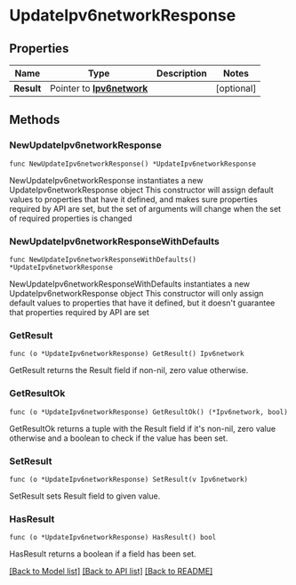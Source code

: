 # UpdateIpv6networkResponse

## Properties

Name | Type | Description | Notes
------------ | ------------- | ------------- | -------------
**Result** | Pointer to [**Ipv6network**](Ipv6network.md) |  | [optional] 

## Methods

### NewUpdateIpv6networkResponse

`func NewUpdateIpv6networkResponse() *UpdateIpv6networkResponse`

NewUpdateIpv6networkResponse instantiates a new UpdateIpv6networkResponse object
This constructor will assign default values to properties that have it defined,
and makes sure properties required by API are set, but the set of arguments
will change when the set of required properties is changed

### NewUpdateIpv6networkResponseWithDefaults

`func NewUpdateIpv6networkResponseWithDefaults() *UpdateIpv6networkResponse`

NewUpdateIpv6networkResponseWithDefaults instantiates a new UpdateIpv6networkResponse object
This constructor will only assign default values to properties that have it defined,
but it doesn't guarantee that properties required by API are set

### GetResult

`func (o *UpdateIpv6networkResponse) GetResult() Ipv6network`

GetResult returns the Result field if non-nil, zero value otherwise.

### GetResultOk

`func (o *UpdateIpv6networkResponse) GetResultOk() (*Ipv6network, bool)`

GetResultOk returns a tuple with the Result field if it's non-nil, zero value otherwise
and a boolean to check if the value has been set.

### SetResult

`func (o *UpdateIpv6networkResponse) SetResult(v Ipv6network)`

SetResult sets Result field to given value.

### HasResult

`func (o *UpdateIpv6networkResponse) HasResult() bool`

HasResult returns a boolean if a field has been set.


[[Back to Model list]](../README.md#documentation-for-models) [[Back to API list]](../README.md#documentation-for-api-endpoints) [[Back to README]](../README.md)


